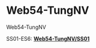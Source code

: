 # Web54-TungNV
Web54-TungNV

SS01-ES6: **[Web54-TungNV/SS01](https://sptungg.github.io/Web54-TungNV/SS01/)**